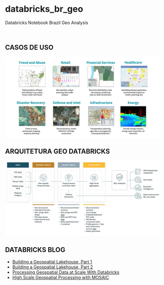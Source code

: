 # databricks_br_geo
Databricks Notebook Brazil Geo Analysis

<BR>

## CASOS DE USO

<img src="https://raw.githubusercontent.com/lcpassuncao/databricks_br_geo/main/images/geo_usecases.jpeg" alt="Casos de Uso" width="800px"/>


## ARQUITETURA GEO DATABRICKS

<img src="https://raw.githubusercontent.com/lcpassuncao/databricks_br_geo/main/images/geo_arquitetura.jpeg" alt="AArquitetura" width="800px"/>



## DATABRICKS BLOG

* [Building a Geospatial Lakehouse, Part 1](https://www.databricks.com/blog/2021/12/17/building-a-geospatial-lakehouse-part-1.html)
* [Building a Geospatial Lakehouse, Part 2](https://www.databricks.com/blog/2022/03/28/building-a-geospatial-lakehouse-part-2.html)
* [Processing Geospatial Data at Scale With Databricks](https://www.databricks.com/blog/2019/12/05/processing-geospatial-data-at-scale-with-databricks.html)
* [High Scale Geospatial Processing with MOSAIC](https://www.databricks.com/blog/2022/05/02/high-scale-geospatial-processing-with-mosaic.html)



